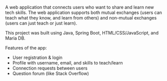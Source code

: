 A web application that connects users who want to share and learn new tech skills. 
The web application supports both mutual exchanges (users can teach what they know, and learn from others) and non-mutual exchanges (users can just teach or just learn).

This project was built using Java, Spring Boot, HTML/CSS/JavaScript, and Maria DB.

Features of the app:
- User registration & login  
- Profile with username, email, and skills to teach/learn  
- Connection requests between users  
- Question forum (like Stack Overflow)  
